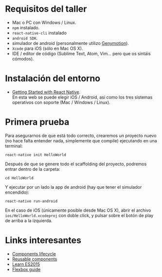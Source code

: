 # Requisitos del taller

- Mac o PC con Windows / Linux.
- `npm` instalado.
- `react-native-cli` instalado
- `android SDK`.
- simulador de android (personalmente utilizo [Genymotion](https://www.genymotion.com/thank-you-freemium/)).
- `Xcode` para iOS (sólo en Mac OS X).
- IDE / editor de código (Sublime Text, Atom, Vim... pero que os sintáis cómodos).


# Instalación del entorno
- [Getting Started with React Native](https://facebook.github.io/react-native/docs/getting-started.html).  
En esta web se puede elegir iOS / Android, así como los tres sistemas operativos con soporte (Mac / Windows / Linux).


# Primera prueba
Para asegurarnos de que está todo correcto, crearemos un proyecto nuevo (no hace falta entender nada, simplemente que compile) ejecutando en una terminal:
```
react-native init HelloWorld
```

Después de que se genere todo el scaffolding del proyecto, podremos entrar dentro de la carpeta:
```
cd HelloWorld
```
Y ejecutar por un lado la app de android (hay que tener el simulador encendido):
```
react-native run-android
```


En el caso de iOS (únicamente posible desde Mac OS X), abrir el archivo `ios/HelloWorld.xcodeproj` con doble click, y pulsar sobre el botón de play de arriba a la izquierda.


# Links interesantes

- [Components lifecycle](https://facebook.github.io/react/docs/component-specs.html)
- [Reusable components](https://facebook.github.io/react/docs/reusable-components.html)
- [Learn ES2015](http://babeljs.io/docs/learn-es2015/)
- [Flexbox guide](https://css-tricks.com/snippets/css/a-guide-to-flexbox/)
